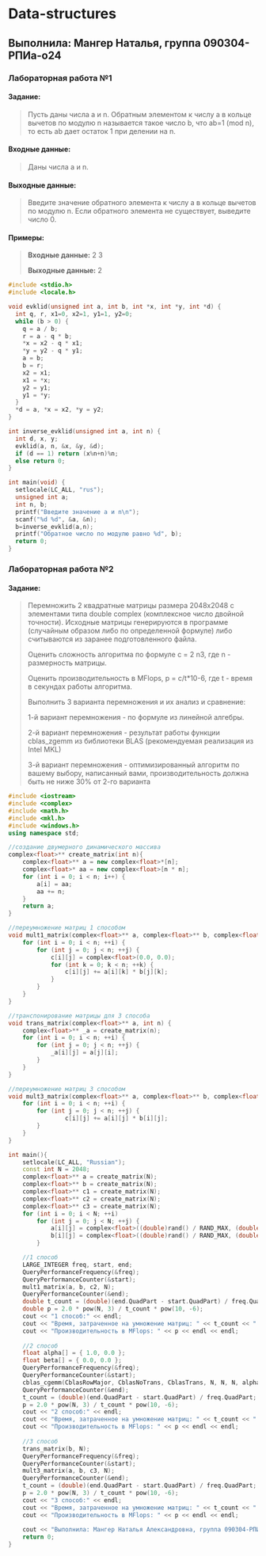 # Data-structures
## Выполнила: Мангер Наталья, группа 090304-РПИа-о24
### Лабораторная работа №1
#### Задание:
> Пусть даны числа a и n. Обратным элементом к числу a в кольце вычетов по модулю n называется такое число b, что ab=1 (mod n), то есть ab дает остаток 1 при делении на n.
#### Входные данные:
> Даны числа a и n.
#### Выходные данные:
> Введите значение обратного элемента к числу a в кольце вычетов по модулю n. Если обратного элемента не существует, выведите число 0.
#### Примеры:
> **Входные данные:** 2 3
> 
> **Выходные данные:** 2
```c
#include <stdio.h>
#include <locale.h>

void evklid(unsigned int a, int b, int *x, int *y, int *d) {
  int q, r, x1=0, x2=1, y1=1, y2=0;
  while (b > 0) {
    q = a / b;
    r = a - q * b;
    *x = x2 - q * x1;
    *y = y2 - q * y1;
    a = b;
    b = r;
    x2 = x1;
    x1 = *x;
    y2 = y1;
    y1 = *y;
  }
  *d = a, *x = x2, *y = y2;
}

int inverse_evklid(unsigned int a, int n) {
  int d, x, y;
  evklid(a, n, &x, &y, &d);
  if (d == 1) return (x%n+n)%n;
  else return 0;
}

int main(void) {
  setlocale(LC_ALL, "rus");
  unsigned int a;
  int n, b;
  printf("Введите значение a и n\n");
  scanf("%d %d", &a, &n);
  b=inverse_evklid(a,n);
  printf("Обратное число по модулю равно %d", b);
  return 0;
}
```
### Лабораторная работа №2
#### Задание:
> Перемножить 2 квадратные матрицы размера 2048x2048 с элементами типа double complex (комплексное число двойной точности). Исходные матрицы генерируются в программе (случайным образом либо по определенной формуле) либо считываются из заранее подготовленного файла.
> 
> Оценить сложность алгоритма по формуле c = 2 n3, где n - размерность матрицы.
> 
> Оценить производительность в MFlops, p = c/t*10-6, где t - время в секундах работы алгоритма.
> 
> Выполнить 3 варианта перемножения и их анализ и сравнение:
> 
> 1-й вариант перемножения - по формуле из линейной алгебры.
> 
> 2-й вариант перемножения - результат работы функции cblas_zgemm из библиотеки BLAS (рекомендуемая реализация из Intel MKL)
> 
> 3-й вариант перемножения - оптимизированный алгоритм по вашему выбору, написанный вами, производительность должна быть не ниже 30% от 2-го варианта
> 
```cpp
#include <iostream>
#include <complex>
#include <math.h>
#include <mkl.h>
#include <windows.h>
using namespace std;

//создание двумерного динамического массива
complex<float>** create_matrix(int n){
    complex<float>** a = new complex<float>*[n];
    complex<float>* aa = new complex<float>[n * n];
    for (int i = 0; i < n; i++) {
        a[i] = aa;
        aa += n;
    }
    return a;
}

//переумножение матриц 1 способом
void mult1_matrix(complex<float>** a, complex<float>** b, complex<float>** с, int n){
    for (int i = 0; i < n; ++i) {
        for (int j = 0; j < n; ++j) {
            с[i][j] = complex<float>(0.0, 0.0);
            for (int k = 0; k < n; ++k) {
                с[i][j] += a[i][k] * b[j][k];
            }
        }
    }
}

//транспонирование матрицы для 3 способа
void trans_matrix(complex<float>** a, int n) {
    complex<float>** _a = create_matrix(n);
    for (int i = 0; i < n; ++i) {
        for (int j = 0; j < n; ++j) {
            _a[i][j] = a[j][i];
        }
    }
}

//переумножение матриц 3 способом
void mult3_matrix(complex<float>** a, complex<float>** b, complex<float>** с, int n) {
    for (int i = 0; i < n; ++i) {
        for (int j = 0; j < n; ++j) {
                с[i][j] += a[i][j] * b[i][j];
        }
    }
}

int main(){
    setlocale(LC_ALL, "Russian");
    const int N = 2048;
    complex<float>** a = create_matrix(N);
    complex<float>** b = create_matrix(N);
    complex<float>** c1 = create_matrix(N);
    complex<float>** c2 = create_matrix(N);
    complex<float>** c3 = create_matrix(N);
    for (int i = 0; i < N; ++i)
        for (int j = 0; j < N; ++j) {
            a[i][j] = complex<float>((double)rand() / RAND_MAX, (double)rand() / RAND_MAX);
            b[i][j] = complex<float>((double)rand() / RAND_MAX, (double)rand() / RAND_MAX);
        }

    //1 способ
    LARGE_INTEGER freq, start, end;
    QueryPerformanceFrequency(&freq);
    QueryPerformanceCounter(&start);
    mult1_matrix(a, b, c2, N);
    QueryPerformanceCounter(&end);
    double t_count = (double)(end.QuadPart - start.QuadPart) / freq.QuadPart;
    double p = 2.0 * pow(N, 3) / t_count * pow(10, -6);
    cout << "1 способ:" << endl;
    cout << "Время, затраченное на умножение матриц: " << t_count << " секунд.\n";
    cout << "Производительность в MFlops: " << p << endl << endl;
    
    //2 способ
    float alpha[] = { 1.0, 0.0 };
    float beta[] = { 0.0, 0.0 };
    QueryPerformanceFrequency(&freq);
    QueryPerformanceCounter(&start);
    cblas_cgemm(CblasRowMajor, CblasNoTrans, CblasTrans, N, N, N, alpha, a[0], N, b[0], N, beta, c1[0], N);
    QueryPerformanceCounter(&end);
    t_count = (double)(end.QuadPart - start.QuadPart) / freq.QuadPart;
    p = 2.0 * pow(N, 3) / t_count * pow(10, -6);
    cout << "2 способ:" << endl;
    cout << "Время, затраченное на умножение матриц: " << t_count << " секунд.\n";
    cout << "Производительность в MFlops: " << p << endl << endl;
    
    //3 способ
    trans_matrix(b, N);
    QueryPerformanceFrequency(&freq);
    QueryPerformanceCounter(&start);
    mult3_matrix(a, b, c3, N);
    QueryPerformanceCounter(&end);
    t_count = (double)(end.QuadPart - start.QuadPart) / freq.QuadPart;
    p = 2.0 * pow(N, 3) / t_count * pow(10, -6);
    cout << "3 способ:" << endl;
    cout << "Время, затраченное на умножение матриц: " << t_count << " секунд.\n";
    cout << "Производительность в MFlops: " << p << endl << endl;
    
    cout << "Выполнила: Мангер Наталья Александровна, группа 090304-РПИа-о24\n";
    return 0;
}
```
